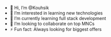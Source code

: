 - 👋 Hi, I’m @Kouhsik
- 👀 I’m interested in learning new technologies
- 🌱 I’m currently learning full stack development
- 💞️ I’m looking to collaborate on top MNCs
- ⚡ Fun fact: Always looking for biggest offers

<!---
Kouhsik33/Kouhsik33 is a ✨ special ✨ repository because its `README.md` (this file) appears on your GitHub profile.
You can click the Preview link to take a look at your changes.
--->
